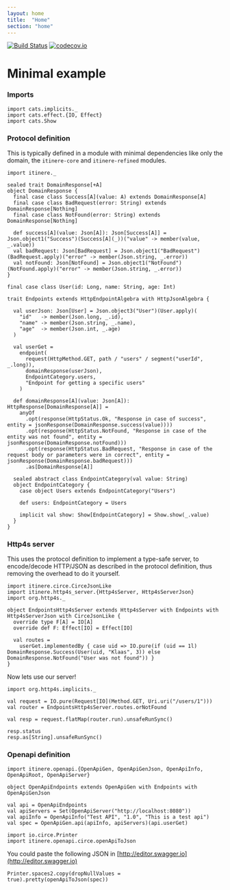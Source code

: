 ```yaml
---
layout: home
title:  "Home"
section: "home"
---
```


[![Build Status](https://api.travis-ci.org/vectos/itinere.svg)](https://travis-ci.org/vectos/formulation)
[![codecov.io](http://codecov.io/github/vectos/itinere/coverage.svg?branch=master)](http://codecov.io/github/vectos/itinere?branch=master)

# Minimal example

### Imports

```tut:silent
import cats.implicits._
import cats.effect.{IO, Effect}
import cats.Show
```

### Protocol definition

This is typically defined in a module with minimal dependencies like only the domain, the `itinere-core` and `itinere-refined` modules.

```tut:silent
import itinere._

sealed trait DomainResponse[+A]
object DomainResponse {
  final case class Success[A](value: A) extends DomainResponse[A]
  final case class BadRequest(error: String) extends DomainResponse[Nothing]
  final case class NotFound(error: String) extends DomainResponse[Nothing]

  def success[A](value: Json[A]): Json[Success[A]] = Json.object1("Success")(Success[A](_))("value" -> member(value, _.value))
  val badRequest: Json[BadRequest] = Json.object1("BadRequest")(BadRequest.apply)("error" -> member(Json.string, _.error))
  val notFound: Json[NotFound] = Json.object1("NotFound")(NotFound.apply)("error" -> member(Json.string, _.error))
}

final case class User(id: Long, name: String, age: Int)

trait Endpoints extends HttpEndpointAlgebra with HttpJsonAlgebra {

  val userJson: Json[User] = Json.object3("User")(User.apply)(
    "id"   -> member(Json.long, _.id),
    "name" -> member(Json.string, _.name),
    "age"  -> member(Json.int, _.age)
  )

  val userGet =
    endpoint(
      request(HttpMethod.GET, path / "users" / segment("userId", _.long)),
      domainResponse(userJson),
      EndpointCategory.users,
      "Endpoint for getting a specific users"
    )

  def domainResponse[A](value: Json[A]): HttpResponse[DomainResponse[A]] =
    anyOf
      .opt(response(HttpStatus.Ok, "Response in case of success", entity = jsonResponse(DomainResponse.success(value))))
      .opt(response(HttpStatus.NotFound, "Response in case of the entity was not found", entity = jsonResponse(DomainResponse.notFound)))
      .opt(response(HttpStatus.BadRequest, "Response in case of the request body or parameters were in correct", entity = jsonResponse(DomainResponse.badRequest)))
      .as[DomainResponse[A]]

  sealed abstract class EndpointCategory(val value: String)
  object EndpointCategory {
    case object Users extends EndpointCategory("Users")

    def users: EndpointCategory = Users

    implicit val show: Show[EndpointCategory] = Show.show(_.value)
  }
}
```

### Http4s server

This uses the protocol definition to implement a type-safe server, to encode/decode HTTP/JSON as described in the protocol definition, thus removing the overhead to do it yourself.

```tut:silent
import itinere.circe.CirceJsonLike
import itinere.http4s_server.{Http4sServer, Http4sServerJson}
import org.http4s._

object EndpointsHttp4sServer extends Http4sServer with Endpoints with Http4sServerJson with CirceJsonLike {
  override type F[A] = IO[A]
  override def F: Effect[IO] = Effect[IO]

  val routes =
    userGet.implementedBy { case uid => IO.pure(if (uid == 1l) DomainResponse.Success(User(uid, "Klaas", 3)) else DomainResponse.NotFound("User was not found")) }
}
```

Now lets use our server!

```tut:silent
import org.http4s.implicits._

val request = IO.pure(Request[IO](Method.GET, Uri.uri("/users/1")))
val router = EndpointsHttp4sServer.routes.orNotFound
```

```tut:silent
val resp = request.flatMap(router.run).unsafeRunSync()
```

```tut
resp.status
resp.as[String].unsafeRunSync()
```

### Openapi definition

```tut:silent
import itinere.openapi.{OpenApiGen, OpenApiGenJson, OpenApiInfo, OpenApiRoot, OpenApiServer}

object OpenApiEndpoints extends OpenApiGen with Endpoints with OpenApiGenJson

val api = OpenApiEndpoints
val apiServers = Set(OpenApiServer("http://localhost:8080"))
val apiInfo = OpenApiInfo("Test API", "1.0", "This is a test api")
val spec = OpenApiGen.api(apiInfo, apiServers)(api.userGet)
```

```tut:silent
import io.circe.Printer
import itinere.openapi.circe.openApiToJson
```

You could paste the following JSON in [http://editor.swagger.io](http://editor.swagger.io)

```tut
Printer.spaces2.copy(dropNullValues = true).pretty(openApiToJson(spec))
```



